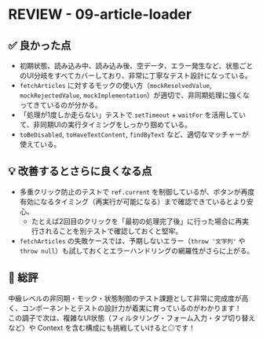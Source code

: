 # REVIEW - 09-article-loader

## ✅ 良かった点

- 初期状態、読み込み中、読み込み後、空データ、エラー発生など、状態ごとのUI分岐をすべてカバーしており、非常に丁寧なテスト設計になっている。
- `fetchArticles` に対するモックの使い方（`mockResolvedValue`, `mockRejectedValue`, `mockImplementation`）が適切で、非同期処理に強くなってきているのが分かる。
- 「処理が1度しか走らない」テストで `setTimeout` + `waitFor` を活用していて、非同期UIの実行タイミングをしっかり掴めている。
- `toBeDisabled`, `toHaveTextContent`, `findByText` など、適切なマッチャーが使えている。

## 💡 改善するとさらに良くなる点

- 多重クリック防止のテストで `ref.current` を制御しているが、ボタンが再度有効になるタイミング（再実行が可能になる）まで確認できているとより安心。
  - たとえば2回目のクリックを「最初の処理完了後」に行った場合に再実行されることを別テストで確認しておくと堅牢。
- `fetchArticles` の失敗ケースでは、予期しないエラー（`throw '文字列'` や `throw null`）も試しておくとエラーハンドリングの網羅性がさらに上がる。

## 🧠 総評

中級レベルの非同期・モック・状態制御のテスト課題として非常に完成度が高く、コンポーネントとテストの設計力が着実に育っているのがわかります！  
この調子で次は、複雑なUI状態（フィルタリング・フォーム入力・タブ切り替えなど）や Context を含む構成にも挑戦していけると◎です！
